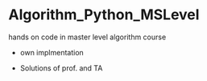 # Algorithm_Python_MSLevel
hands on code in master level algorithm course
* own implmentation

* Solutions of prof. and TA

